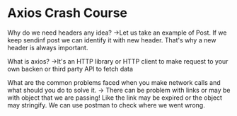 # Axios Crash Course

Why do we need headers any idea?
->Let us take an example of Post. If we keep sendinf post we can identify it with new header. That's why a new header is always important.

What is axios?
->It's an HTTP library or HTTP client to make request to your own backen or third party API to fetch data

What are the common problems faced when you make network calls and what should you do to solve it.
-> There can be problem with links or may be with object that we are passing! Like the link may be expired or the object may stringify. We can use postman to check where we went wrong.


